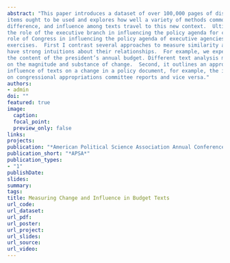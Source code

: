 ```yaml
---
abstract: "This paper introduces a dataset of over 100,000 pages of discussion about how U.S. federal budget line
items ought to be used and explores how well a variety of methods commonly used to identify similarity,
difference, and influence among texts travel to this new context.  Ultimately, it aims to test theories about
the role of the executive branch in influencing the policy agenda for congressional appropriations and the
role of Congress in influencing the policy agenda of executive agencies.  This involves two methodological
exercises.  First I contrast several approaches to measure similarity and differences in policy texts were we
have strong intuitions about their relationships.  For example, we expect presidential transitions to affect
the content of the president’s annual budget. Different text analysis methods give us different perspectives
on the magnitude and substance of change.  Second, it outlines an approach for estimating the relative
influence of texts on a change in a policy document, for example, the influence of the president’s budget
on congressional appropriations committee reports and vice versa."
authors:
- admin
doi: ""
featured: true
image:
  caption:
  focal_point:
  preview_only: false
links:
projects:
publication: "*American Political Science Association Annual Conference*"
publication_short: "*APSA*"
publication_types:
- "1"
publishDate: 
slides:
summary: 
tags:
title: Measuring Change and Influence in Budget Texts
url_code: 
url_dataset: 
url_pdf:
url_poster: 
url_project:
url_slides:
url_source:
url_video:
---
```



